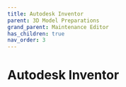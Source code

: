 ```yaml
---
title: Autodesk Inventor
parent: 3D Model Preparations
grand_parent: Maintenance Editor
has_children: true
nav_order: 3
---
```


# **Autodesk Inventor**
